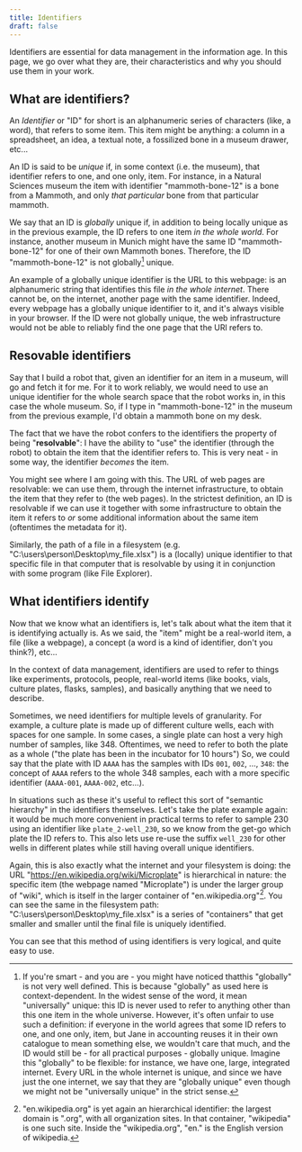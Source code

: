 ```yaml
---
title: Identifiers
draft: false
---
```


Identifiers are essential for data management in the information age.
In this page, we go over what they are, their characteristics and why you should use them in your work.

## What are identifiers?

An *Identifier* or "ID" for short is an alphanumeric series of characters (like, a word), that refers to some item.
This item might be anything: a column in a spreadsheet, an idea, a textual note, a fossilized bone in a museum drawer, etc...

An ID is said to be *unique* if, in some context (i.e. the museum), that identifier refers to one, and one only, item.
For instance, in a Natural Sciences museum the item with identifier "mammoth-bone-12" is a bone from a Mammoth, and only *that particular* bone from that particular mammoth.

We say that an ID is *globally* unique if, in addition to being locally unique as in the previous example, the ID refers to one item *in the whole world*.
For instance, another museum in Munich might have the same ID "mammoth-bone-12" for one of their own Mammoth bones.
Therefore, the ID "mammoth-bone-12" is not globally[^1] unique.

An example of a globally unique identifier is the URL to this webpage: is an alphanumeric string that identifies this file *in the whole internet*.
There cannot be, on the internet, another page with the same identifier.
Indeed, every webpage has a globally unique identifier to it, and it's always visible in your browser.
If the ID were not globally unique, the web infrastructure would not be able to reliably find the one page that the URl refers to.

## Resovable identifiers
Say that I build a robot that, given an identifier for an item in a museum, will go and fetch it for me.
For it to work reliably, we would need to use an unique identifier for the whole search space that the robot works in, in this case the whole museum.
So, if I type in "mammoth-bone-12" in the museum from the previous example, I'd obtain a mammoth bone on my desk.

The fact that we have the robot confers to the identifiers the property of being "**resolvable**": I have the ability to "use" the identifier (through the robot) to obtain the item that the identifier refers to.
This is very neat - in some way, the identifier *becomes* the item.

You might see where I am going with this.
The URL of web pages are resolvable: we can use them, through the internet infrastructure, to obtain the item that they refer to (the web pages).
In the strictest definition, an ID is resolvable if we can use it together with some infrastructure to obtain the item it refers to *or* some additional information about the same item (oftentimes the metadata for it).

Similarly, the path of a file in a filesystem (e.g. "C:\users\person\Desktop\my_file.xlsx") is a (locally) unique identifier to that specific file in that computer that is resolvable by using it in conjunction with some program (like File Explorer).

## What identifiers identify
Now that we know what an identifiers is, let's talk about what the item that it is identifying actually is.
As we said, the "item" might be a real-world item, a file (like a webpage), a concept (a word is a kind of identifier, don't you think?), etc...

In the context of data management, identifiers are used to refer to things like experiments, protocols, people, real-world items (like books, vials, culture plates, flasks, samples), and basically anything that we need to describe.

Sometimes, we need identifiers for multiple levels of granularity.
For example, a culture plate is made up of different culture wells, each with spaces for one sample.
In some cases, a single plate can host a very high number of samples, like 348.
Oftentimes, we need to refer to both the plate as a whole ("the plate has been in the incubator for 10 hours")
So, we could say that the plate with ID `AAAA` has the samples with IDs `001`, `002`, ..., `348`: the concept of `AAAA` refers to the whole 348 samples, each with a more specific identifier (`AAAA-001`, `AAAA-002`, etc...).

In situations such as these it's useful to reflect this sort of "semantic hierarchy" in the identifiers themselves.
Let's take the plate example again: it would be much more convenient in practical terms to refer to sample 230 using an identifier like `plate_2-well_230`, so we know from the get-go which plate the ID refers to.
This also lets use re-use the suffix `well_230` for other wells in different plates while still having overall unique identifiers.

Again, this is also exactly what the internet and your filesystem is doing: the URL "https://en.wikipedia.org/wiki/Microplate" is hierarchical in nature: the specific item (the webpage named "Microplate") is under the larger group of "wiki", which is itself in the larger container of "en.wikipedia.org"[^2].
You can see the same in the filesystem path: "C:\users\person\Desktop\my_file.xlsx" is a series of "containers" that get smaller and smaller until the final file is uniquely identified.

You can see that this method of using identifiers is very logical, and quite easy to use.

[^1]: If you're smart - and you are - you might have noticed thatthis  "globally" is not very well defined. This is because "globally" as used here is context-dependent. In the widest sense of the word, it mean "universally" unique: this ID is never used to refer to anything other than this one item in the whole universe. However, it's often unfair to use such a definition: if everyone in the world agrees that some ID refers to one, and one only, item, but Jane in accounting reuses it in their own catalogue to mean something else, we wouldn't care that much, and the ID would still be - for all practical purposes - globally unique. Imagine this "globally" to be flexible: for instance, we have one, large, integrated internet. Every URL in the whole internet is unique, and since we have just the one internet, we say that they are "globally unique" even though we might not be "universally unique" in the strict sense.
[^2]: "en.wikipedia.org" is yet again an hierarchical identifier: the largest domain is ".org", with all organization sites. In that container, "wikipedia" is one such site. Inside the "wikipedia.org", "en." is the English version of wikipedia.
